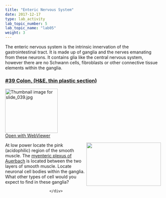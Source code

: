 ```yaml
---
title: "Enteric Nervous System"
date: 2017-12-17
type: lab_activity
lab_topic_number: 5
lab_topic_name: "lab05"
weight: 3
---
```

<div class="entrybody">
						<p>The enteric nervous system is the intrinsic innervation of the gastrointestinal tract.  It is made up of ganglia and the nerves emanating from these neurons.  It contains glia like the central nervous system, however there are no Schwann cells, fibroblasts or other connective tissue elements within the ganglia.</p>

<h3><u>#39 Colon, (H&amp;E, thin plastic section)</u></h3>

<div class="thumbnail"> <a href="http://virtualslides.cumc.columbia.edu/39.svs/view.apml?" target="_blank"><img alt="Thumbnail image for slide_039.jpg" src="http://histologylab.ccnmtl.columbia.edu/assets/images/slide_039-thumb-170x143-1479.jpg" width="170" height="143" class="mt-image-left"></a><br><a href="http://virtualslides.cumc.columbia.edu/39.svs/view.apml?" target="_blank">Open with WebViewer</a> </div>

<p><img src="http://histologylab.ccnmtl.columbia.edu/assets/images/39%20colon%20%282%29.jpg" style="width:241px; height:140px; float:right;">At low power locate the pink (acidophilic) region of the smooth muscle.  The <u>myenteric plexus of Auerbach</u> is located between the two layers of smooth muscle.  Locate neuronal cell bodies within the ganglia.  What other types of cell would you expect to find in these ganglia?</p>
						
						
						</div>
